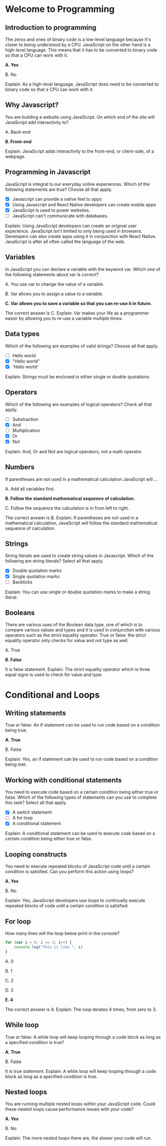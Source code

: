 # Welcome to Programming
## Introduction to programming

The zeros and ones of binary code is a low-level language because it's closer to being understood by a CPU. JavaScript on the other hand is a high-level language. This means that it has to be converted to binary code so that a CPU can work with it.

**A. Yes**

B. No

Explain: As a high-level language, JavaScript does need to be converted to binary code so that a CPU can work with it.

## Why Javascript?
You are building a website using JavaScript. On which end of the site will JavaScript add interactivity to? 

A. Back-end

**B. Front-end**

Explain: JavaScript adds interactivity to the front-end, or client-side, of a webpage.

## Programming in Javascript
JavaScript is integral to our everyday online experiences. Which of the following statements are true? Choose all that apply.  

- [X] Javascript can provide a native feel to apps
- [X] Using Javascript and React Native developers can create mobile apps
- [X] JavaScript is used to power websites.
- [ ] JavaScript can't communicate with databases.

Explain: Using JavaScript developers can create an original user experience. JavaScript isn't limited to only being used in browsers. Developers can also create apps using it in conjunction with React Native. JavaScript is after all often called the language of the web.
## Variables
In JavaScript you can declare a variable with the keyword var. Which one of the following statements about var is correct?

A. You use var to change the value of a variable. 

B. Var allows you to assign a value to a variable.

**C. Var allows you to save a variable so that you can re-use it in future.**

The correct answer is C. Explain: Var makes your life as a programmer easier by allowing you to re-use a variable multiple times.
## Data types
Which of the following are examples of valid strings? Choose all that apply.

- [ ] Hello world
- [X] "Hello world"
- [X] 'Hello world'

Explain: Strings must be enclosed in either single or double quotations.
## Operators
Which of the following are examples of logical operators? Check all that apply.

- [ ] Substraction
- [X] And
- [ ] Multiplication
- [X] Or
- [X] Not

Explain: And, Or and Not are logical operators, not a math operator.  
## Numbers
If parentheses are not used in a mathematical calculation JavaScript will ...

A. Add all variables first.

**B. Follow the standard mathematical sequence of calculation.**

C. Follow the sequence the calculation is in from left to right.

The correct answer is B. Explain: If parentheses are not used in a mathematical calculation, JavaScript will follow the standard mathematical sequence of calculation. 
## Strings
String literals are used to create string values in Javascript. Which of the following are string literals? Select all that apply.

- [X] Double quotation marks
- [X] Single quotation marks
- [ ] Backticks

Explain: You can use single or double quotation marks to make a string literal.
## Booleans
There are various uses of the Boolean data type, one of which is to compare various values and types and it is used in conjunction with various operators such as the strict equality operator. True or false: the strict equality operator only checks for value and not type as well.  

A. True

**B. False**

It is false statement. Explain: The strict equality operator which is three equal signs is used to check for value and type.  
# Conditional and Loops
## Writing statements
True or false: An if statement can be used to run code based on a condition being true.    

**A. True**

B. False

Explain: Yes, an if statement can be used to run code based on a condition being met.
## Working with conditional statements
You need to execute code based on a certain condition being either true or false. Which of the following types of statements can you use to complete this task? Select all that apply.

- [X] A switch statement
- [ ] A for loop
- [X] A conditional statement

Explain: A conditional statement can be used to execute code based on a certain condition being either true or false.
## Looping constructs
You need to execute repeated blocks of JavaScript code until a certain condition is satisfied. Can you perform this action using loops?

**A. Yes**

B. No

Explain: Yes, JavaScript developers use loops to continually execute repeated blocks of code until a certain condition is satisfied.
## For loop
How many lines will the loop below print in the console?

```js
for (var i = 0; i <= 3; i++) {
    console.log("This is line ", i)
}
```

A. 0

B. 1

C. 2

D. 3

**E. 4**

The correct answer is 4. Explain: The loop iterates 4 times, from zero to 3. 
## While loop
True or false: A while loop will keep looping through a code block as long as a specified condition is true?  

**A. True**

B. False

It is true statement. Explain: A while loop will keep looping through a code block as long as a specified condition is true.
## Nested loops
You are running multiple nested loops within your JavaScript code. Could these nested loops cause performance issues with your code?

**A. Yes**

B. No

Explain: The more nested loops there are, the slower your code will run.